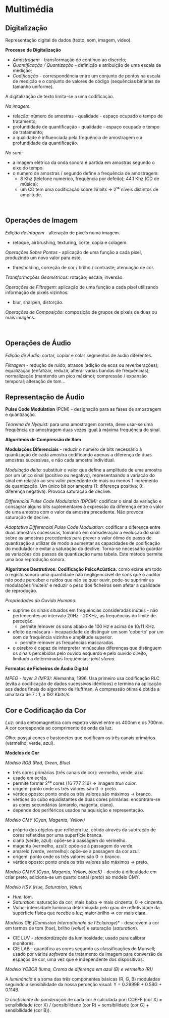 # Multimédia

## Digitalização

Representação digital de dados (texto, som, imagem, vídeo).

**Processo de Digitalização**
* _Amostragem_ - transformação do contínuo ao discreto;
* _Quantificação / Quantização_ - definição e atribuição de uma escala de medição;
* _Codificação_ - correspondência entre um conjunto de pontos na escala de medição e o conjunto de valores de código (sequências binárias de tamanho uniforme).

A digitalização de texto limita-se a uma codificação.
  
_Na imagem:_
* relação: número de amostras - qualidade - espaço ocupado e tempo de tratamento;
* profundidade de quantificação - qualidade - espaço ocupado e tempo de tratamento;
* a qualidade é influenciada pela frequência de amostragem e a profundidade da quantificação.

_No som:_
* a imagem elétrica da onda sonora é partida em amostras segundo o eixo do tempo.
* o número de amostras / segundo define a frequência de amostragem:
	* 8 Khz (telefone numérico, frequência por defeito); 44.1 Khz (CD de música);
	* um CD tem uma codificação sobre 16 bits => 2¹⁶ níveis distintos de amplitude.

<br/>

## Operações de Imagem

_Edição de Imagem_ - alteração de pixels numa imagem.
* retoque, airbrushing, texturing, corte, cópia e colagem.

_Operações Sobre Pontos_ - aplicação de uma função a cada pixel, produzindo um novo valor para este.
* thresholding, correção de cor / brilho / contraste; atenuação de cor.

_Transformações Geométricas:_ rotação; escala; inversão.

_Operações de Filtragem:_ aplicação de uma função a cada pixel utilizando informação de pixels vizinhos.
* blur, sharpen, distorção.

_Operações de Composição:_ composição de grupos de pixels de duas ou mais imagens.

<br/>

## Operações de Áudio

_Edição de Áudio:_ cortar, copiar e colar segmentos de áudio diferentes.

_Filtragem_ - redução de ruído; atrasos (adição de ecos ou reverberações); equalização (enfatizar, reduzir, alterar várias bandas de frequências); normalização (mantendo um pico máximo); compressão / expansão temporal; alteração de tom...

## Representação de Áudio

**Pulse Code Modulation** (PCM) - designação para as fases de amostragem e quantização.

_Teorema de Nyquist:_ para uma amostragem correta, deve usar-se uma frequência de amostragem duas vezes igual à máxima frequência do sinal.

**Algoritmos de Compressão de Som**

**Modulações Diferenciais** - reduzir o número de bits necessário à quantização de cada amostra codificando apenas a diferença de duas amostras sucessivas, e não cada amostra individual.

*Modulação delta:* substituir o valor que define a amplitude de uma amostra por um único sinal (positivo ou negativo), representaando a variação do sinal em relação ao seu valor precedente de mais ou menos 1 incremento de quantização. Um único bit por amostra (1: diferença positiva; 0: diferença negativa). Provoca saturação de declive.

*Differencial Pulse Code Modulation (DPCM):* codificar o sinal da variação e consagrar alguns bits suplementares à expressão da diferença entre o valor de uma amostra com o valor da amostra precedente. Não provoca saturação de declive.

*Adaptative Differencial Pulse Code Modulation:* codificar a diferença entre duas amostras sucessivas, tomando em consideração a evolução do sinal sobre as amostras precedentes para prever o valor ótimo do passo de quantização a utilizar de modo a aumentar as capacidades de codificação do modulador e evitar a saturação do declive. Torna-se necessário guardar as variações dos passos de quantização numa tabela. Este método permite uma boa reprodução sonora.

**Algoritmos Destrutivos: Codificação PsicoAcústica:** como existe em todo o registo sonoro uma quantidade não negligenciável de sons que o auditor não pode perceber e ruídos que não se quer ouvir, pode-se suprimir as modulações 'inúteis' e reduzir o peso dos ficheiros sem afetar a qualidade de reprodução.

*Propriedades do Ouvido Humano:*
* suprime os sinais situados em frequências consideradas inúteis - não pertencentes ao intervalo 20Hz - 20KHz, as frequências do limite de perceção.
  * permite remover os sons abaixo de 100 Hz e acima de 10/11 KHz.
* efeito de máscara - incapacidade de distinguir um som 'coberto' por um som de frequência vizinha e amplitude superior.
  * permite remover as frequências mascaradas.
* o cérebro é capaz de interpretar minúsculas diferenças que distinguem os sinais percebidos pelo ouvido esquerdo e pelo ouvido direito, limitado a determinadas frequências: _joint stereo_.

**Formatos de Ficheiros de Áudio Digital**

_MPEG - layer 3 (MP3):_ Alemanha, 1996. Usa primeiro usa codificação RLC (evita a codificação de dados sucessivos idênticos) e termina na aplicação aos dados finais do algoritmo de Huffman. A compressão ótima é obtida a uma taxa de 7 : 1, a 192 Kbits/s.

## Cor e Codificação da Cor

_Luz:_ onda eletromagnética com espetro visível entre os 400nm e os 700nm. A cor corresponde ao comprimento de onda da luz.

_Olho:_ possui cones e bastonetes que codificam os três canais primários (vermelho, verde, azul).

**Modelos de Cor**

*Modelo RGB (Red, Green, Blue)*
* três cores primárias (três canais de cor): vermelho, verde, azul.
* usado em ecrãs.
* permite formar 2²⁴ cores (16 777 216) => imagem _true color_.
* origem: ponto onde os três valores são 0 -> preto.
* vértice oposto: ponto onde os três valores são máximos -> branco.
* vértices do cubo equidistantes de duas cores primárias: encontram-se as cores secundárias (amarelo, magenta, ciano).
* depende dos periféricos usados na aquisição e representação.

*Modelo CMY (Cyan, Magenta, Yellow)*
* próprio dos objetos que refletem luz, obtido através da subtração de cores refletidas por uma superfície branca.
* ciano (verde, azul): opõe-se à passagem do vermelho.
* magenta (vermelho, azul): opõe-se à passagem do verde.
* amarelo (verde, vermelho): opõe-se à passagem da cor azul.
* origem: ponto onde os três valores são 0 -> branco.
* vértice oposto: ponto onde os três valores são máximos -> preto.

*Modelo CMYK (Cyan, Magenta, Yellow, blacK)* - devido à dificuldade em criar preto, adiciona-se um quarto canal (preto) ao modelo CMY.

*Modelo HSV (Hue, Saturation, Value)*
* _Hue:_ tom.
* _Saturation:_ saturação da cor; mais baixa => mais cinzenta; 0 => cinzenta.
* _Value:_ intensidade luminosa determinada pelo grau de refletividade da superfície física que recebe a luz; maior brilho => cor mais clara.

*Modelos CIE (*Comission Internationale de l'Eclairage**)* - descrevem a cor em termos de tom (_hue_), brilho (_value_) e saturação (_saturation_).
* CIE LUV - *standardização* da luminosidade; usado para calibrar monitores.
* CIE LAB - quantifica as cores segundo as classificações de Munsell; usado por vários _software_ de tratamento de imagem para conversão de espaços de cor, uma vez que é independente dos dispositivos.

*Modelo YCBCR (Iuma, Croma de diferença em azul (B) e vermelho (R))*

A _luminância_ é a soma das três componentes básicas (R, G, B) moduladas seguindo a sensibilidade da nossa perceção visual: Y = 0.2999R + 0.58G + 0.114B.

O _coeficiente de ponderação_ de cada cor é calculada por:
COEFF (cor X) = sensibilidade (cor X) / (sensibilidade (cor R) + sensibilidade (cor G) + sensibilidade (cor B)).